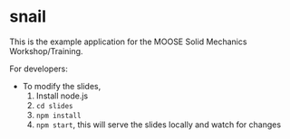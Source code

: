 snail
=====

This is the example application for the MOOSE Solid Mechanics Workshop/Training.

For developers:
- To modify the slides,
  1. Install node.js
  2. `cd slides`
  3. `npm install`
  4. `npm start`, this will serve the slides locally and watch for changes

